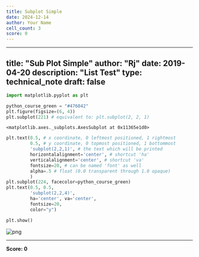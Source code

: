 ```yaml
---
title: Subplot Simple
date: 2024-12-14
author: Your Name
cell_count: 3
score: 0
---
```


---
title: "Sub Plot Simple"
author: "Rj"
date: 2019-04-20
description: "List Test"
type: technical_note
draft: false
---

```python
import matplotlib.pyplot as plt

python_course_green = "#476042"
plt.figure(figsize=(6, 4))
plt.subplot(221) # equivalent to: plt.subplot(2, 2, 1)
```




    <matplotlib.axes._subplots.AxesSubplot at 0x11365e1d0>




```python
plt.text(0.5, # x coordinate, 0 leftmost positioned, 1 rightmost
         0.5, # y coordinate, 0 topmost positioned, 1 bottommost
         'subplot(2,2,1)', # the text which will be printed
         horizontalalignment='center', # shortcut 'ha' 
         verticalalignment='center', # shortcut 'va'
         fontsize=20, # can be named 'font' as well
         alpha=.5 # float (0.0 transparent through 1.0 opaque)
         )
plt.subplot(224, facecolor=python_course_green)
plt.text(0.5, 0.5, 
         'subplot(2,2,4)', 
         ha='center', va='center',
         fontsize=20, 
         color="y")

plt.show()
```


    
![png](/mlnotes/images/subplot%20simple_2_0.png)
    



---
**Score: 0**